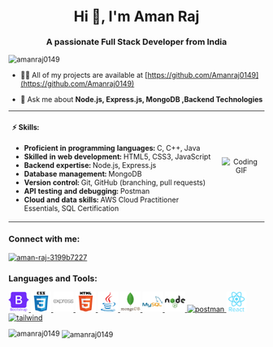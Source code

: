 <h1 align="center">Hi 👋, I'm Aman Raj</h1>
<h3 align="center">A passionate Full Stack Developer from India</h3>

<p align="left"> <img src="https://komarev.com/ghpvc/?username=amanraj0149&label=Profile%20views&color=0e75b6&style=flat" alt="amanraj0149" /> </p>

- 👨‍💻 All of my projects are available at [https://github.com/Amanraj0149](https://github.com/Amanraj0149)

- 💬 Ask me about **Node.js, Express.js, MongoDB ,Backend Technologies**

<table>
  <tr>
    <td>
      <h4>⚡ Skills:</h4>
      <ul>
        <li><strong>Proficient in programming languages:</strong> C, C++, Java</li>
        <li><strong>Skilled in web development:</strong> HTML5, CSS3, JavaScript</li>
        <li><strong>Backend expertise:</strong> Node.js, Express.js</li>
        <li><strong>Database management:</strong> MongoDB</li>
        <li><strong>Version control:</strong> Git, GitHub (branching, pull requests)</li>
        <li><strong>API testing and debugging:</strong> Postman</li>
        <li><strong>Cloud and data skills:</strong> AWS Cloud Practitioner Essentials, SQL Certification</li>
      </ul>
    </td>
    <td align="center">
      <img src="https://media.tenor.com/whgQwNlVvNkAAAAi/xero-code.gif" alt="Coding GIF" width="200"/>
    </td>
  </tr>
</table>

<h3 align="left">Connect with me:</h3>
<p align="left">
<a href="https://linkedin.com/in/aman-raj-3199b7227" target="blank"><img align="center" src="https://raw.githubusercontent.com/rahuldkjain/github-profile-readme-generator/master/src/images/icons/Social/linked-in-alt.svg" alt="aman-raj-3199b7227" height="30" width="40" /></a>
</p>

<h3 align="left">Languages and Tools:</h3>
<p align="left"> 
  <a href="https://getbootstrap.com" target="_blank" rel="noreferrer"> <img src="https://raw.githubusercontent.com/devicons/devicon/master/icons/bootstrap/bootstrap-plain-wordmark.svg" alt="bootstrap" width="40" height="40"/> </a> 
  <a href="https://www.w3schools.com/css/" target="_blank" rel="noreferrer"> <img src="https://raw.githubusercontent.com/devicons/devicon/master/icons/css3/css3-original-wordmark.svg" alt="css3" width="40" height="40"/> </a> 
  <a href="https://expressjs.com" target="_blank" rel="noreferrer"> <img src="https://raw.githubusercontent.com/devicons/devicon/master/icons/express/express-original-wordmark.svg" alt="express" width="40" height="40"/> </a> 
  <a href="https://www.w3.org/html/" target="_blank" rel="noreferrer"> <img src="https://raw.githubusercontent.com/devicons/devicon/master/icons/html5/html5-original-wordmark.svg" alt="html5" width="40" height="40"/> </a> 
  <a href="https://www.java.com" target="_blank" rel="noreferrer"> <img src="https://raw.githubusercontent.com/devicons/devicon/master/icons/java/java-original.svg" alt="java" width="40" height="40"/> </a> 
  <a href="https://www.mongodb.com/" target="_blank" rel="noreferrer"> <img src="https://raw.githubusercontent.com/devicons/devicon/master/icons/mongodb/mongodb-original-wordmark.svg" alt="mongodb" width="40" height="40"/> </a> 
  <a href="https://www.mysql.com/" target="_blank" rel="noreferrer"> <img src="https://raw.githubusercontent.com/devicons/devicon/master/icons/mysql/mysql-original-wordmark.svg" alt="mysql" width="40" height="40"/> </a> 
  <a href="https://nodejs.org" target="_blank" rel="noreferrer"> <img src="https://raw.githubusercontent.com/devicons/devicon/master/icons/nodejs/nodejs-original-wordmark.svg" alt="nodejs" width="40" height="40"/> </a> 
  <a href="https://postman.com" target="_blank" rel="noreferrer"> <img src="https://www.vectorlogo.zone/logos/getpostman/getpostman-icon.svg" alt="postman" width="40" height="40"/> </a> 
  <a href="https://reactjs.org/" target="_blank" rel="noreferrer"> <img src="https://raw.githubusercontent.com/devicons/devicon/master/icons/react/react-original-wordmark.svg" alt="react" width="40" height="40"/> </a> 
  <a href="https://tailwindcss.com/" target="_blank" rel="noreferrer"> <img src="https://www.vectorlogo.zone/logos/tailwindcss/tailwindcss-icon.svg" alt="tailwind" width="40" height="40"/> </a> 
</p>

<p><img align="left" src="https://github-readme-stats.vercel.app/api/top-langs?username=amanraj0149&show_icons=true&locale=en&layout=compact" alt="amanraj0149" /></p>

<p>&nbsp;<img align="center" src="https://github-readme-stats.vercel.app/api?username=amanraj0149&show_icons=true&locale=en" alt="amanraj0149" /></p>
